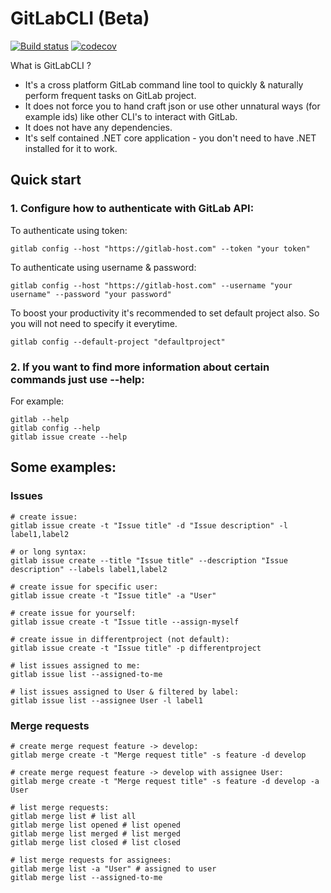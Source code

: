 # GitLabCLI (Beta)
[![Build status](https://ci.appveyor.com/api/projects/status/h240b0xlwssirw3t?svg=true)](https://ci.appveyor.com/project/nmklotas/gitlabcli)
[![codecov](https://codecov.io/gh/nmklotas/GitLabCLI/branch/master/graph/badge.svg)](https://codecov.io/gh/nmklotas/GitLabCLI)

What is GitLabCLI ?  
* It's a cross platform GitLab command line tool to quickly & naturally perform frequent tasks on GitLab project.  
* It does not force you to hand craft json or use other unnatural ways (for example ids) like other CLI's to interact with GitLab.  
* It does not have any dependencies.  
* It's self contained .NET core application - you don't need to have .NET installed for it to work.  

## Quick start

### 1. Configure how to authenticate with GitLab API:

To authenticate using token:
```
gitlab config --host "https://gitlab-host.com" --token "your token"
```
To authenticate using username & password:
```
gitlab config --host "https://gitlab-host.com" --username "your username" --password "your password"
```

To boost your productivity it's recommended to set default project also. So you will not need to specify it everytime.
```
gitlab config --default-project "defaultproject"
```

### 2. If you want to find more information about certain commands just use --help:

For example:
```
gitlab --help
gitlab config --help
gitlab issue create --help
```
## Some examples:

### Issues
```
# create issue:
gitlab issue create -t "Issue title" -d "Issue description" -l label1,label2

# or long syntax:
gitlab issue create --title "Issue title" --description "Issue description" --labels label1,label2

# create issue for specific user:
gitlab issue create -t "Issue title" -a "User"

# create issue for yourself:
gitlab issue create -t "Issue title --assign-myself

# create issue in differentproject (not default):
gitlab issue create -t "Issue title" -p differentproject

# list issues assigned to me:
gitlab issue list --assigned-to-me

# list issues assigned to User & filtered by label:
gitlab issue list --assignee User -l label1
```

### Merge requests
```
# create merge request feature -> develop:
gitlab merge create -t "Merge request title" -s feature -d develop

# create merge request feature -> develop with assignee User:
gitlab merge create -t "Merge request title" -s feature -d develop -a User

# list merge requests:
gitlab merge list # list all
gitlab merge list opened # list opened
gitlab merge list merged # list merged
gitlab merge list closed # list closed

# list merge requests for assignees:
gitlab merge list -a "User" # assigned to user
gitlab merge list --assigned-to-me
```
